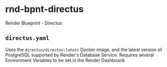 # rnd-bpnt-directus
Render Blueprint - Directus

## `directus.yaml`

Uses the `directus/directus:latest` Docker image, and the latest version of PostgreSQL supported by Render's Database Service. Requires several Environment Variables to be set in the Render Dashboard.